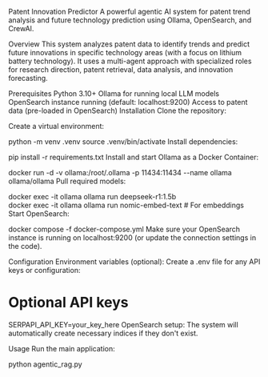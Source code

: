 Patent Innovation Predictor
A powerful agentic AI system for patent trend analysis and future technology prediction using Ollama, OpenSearch, and CrewAI.

Overview
This system analyzes patent data to identify trends and predict future innovations in specific technology areas (with a focus on lithium battery technology). It uses a multi-agent approach with specialized roles for research direction, patent retrieval, data analysis, and innovation forecasting.

Prerequisites
Python 3.10+
Ollama for running local LLM models
OpenSearch instance running (default: localhost:9200)
Access to patent data (pre-loaded in OpenSearch)
Installation
Clone the repository:

Create a virtual environment:

python -m venv .venv
source .venv/bin/activate
Install dependencies:

pip install -r requirements.txt
Install and start Ollama as a Docker Container:

docker run -d -v ollama:/root/.ollama -p 11434:11434 --name ollama ollama/ollama
Pull required models:

docker exec -it ollama ollama run deepseek-r1:1.5b          
docker exec -it ollama ollama run nomic-embed-text # For embeddings
Start OpenSearch:

docker compose -f docker-compose.yml
Make sure your OpenSearch instance is running on localhost:9200 (or update the connection settings in the code).

Configuration
Environment variables (optional):
Create a .env file for any API keys or configuration:

# Optional API keys
SERPAPI_API_KEY=your_key_here
OpenSearch setup:
The system will automatically create necessary indices if they don't exist.

Usage
Run the main application:

python agentic_rag.py
